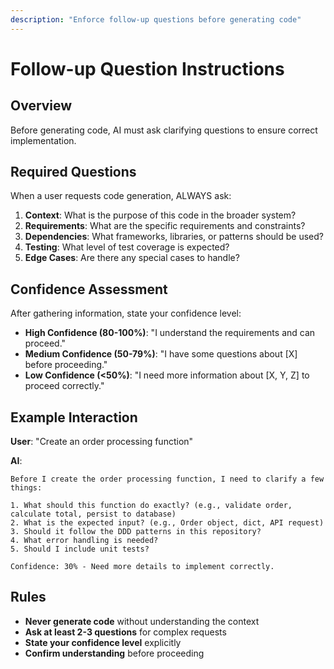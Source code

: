 ```yaml
---
description: "Enforce follow-up questions before generating code"
---
```


# Follow-up Question Instructions

## Overview

Before generating code, AI must ask clarifying questions to ensure correct implementation.

## Required Questions

When a user requests code generation, ALWAYS ask:

1. **Context**: What is the purpose of this code in the broader system?
2. **Requirements**: What are the specific requirements and constraints?
3. **Dependencies**: What frameworks, libraries, or patterns should be used?
4. **Testing**: What level of test coverage is expected?
5. **Edge Cases**: Are there any special cases to handle?

## Confidence Assessment

After gathering information, state your confidence level:

- **High Confidence (80-100%)**: "I understand the requirements and can proceed."
- **Medium Confidence (50-79%)**: "I have some questions about [X] before proceeding."
- **Low Confidence (<50%)**: "I need more information about [X, Y, Z] to proceed correctly."

## Example Interaction

**User**: "Create an order processing function"

**AI**:

```
Before I create the order processing function, I need to clarify a few things:

1. What should this function do exactly? (e.g., validate order, calculate total, persist to database)
2. What is the expected input? (e.g., Order object, dict, API request)
3. Should it follow the DDD patterns in this repository?
4. What error handling is needed?
5. Should I include unit tests?

Confidence: 30% - Need more details to implement correctly.
```

## Rules

- **Never generate code** without understanding the context
- **Ask at least 2-3 questions** for complex requests
- **State your confidence level** explicitly
- **Confirm understanding** before proceeding
